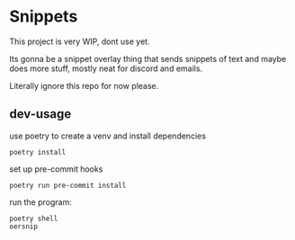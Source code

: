 # Snippets
This project is very WIP, dont use yet.

Its gonna be a snippet overlay thing that sends snippets of text and maybe does more stuff, mostly neat for discord and emails.

Literally ignore this repo for now please.

## dev-usage

use poetry to create a venv and install dependencies
```
poetry install
```

set up pre-commit hooks
```
poetry run pre-commit install
```

run the program:
```
poetry shell
oersnip
```
